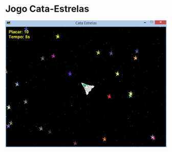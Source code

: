 Jogo Cata-Estrelas
==================

![Jogo Cata Estrelas](screenshot.png?raw=true "Captura de Tela")
